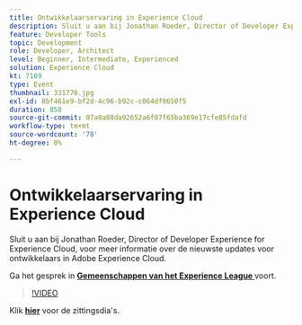 ```yaml
---
title: Ontwikkelaarservaring in Experience Cloud
description: Sluit u aan bij Jonathan Roeder, Director of Developer Experience for Experience Cloud, voor meer informatie over de nieuwste updates voor ontwikkelaars in Adobe Experience Cloud. Deze sessie is afgeleverd als onderdeel van de Adobe Developers Live Content-gebeurtenis.
feature: Developer Tools
topic: Development
role: Developer, Architect
level: Beginner, Intermediate, Experienced
solution: Experience Cloud
kt: 7169
type: Event
thumbnail: 331770.jpg
exl-id: 8bf461e9-bf2d-4c96-b92c-c064df9650f5
duration: 858
source-git-commit: 07a0a88da92652a6f07f65ba369e17cfe85fdafd
workflow-type: tm+mt
source-wordcount: '78'
ht-degree: 0%

---
```


# Ontwikkelaarservaring in Experience Cloud

Sluit u aan bij Jonathan Roeder, Director of Developer Experience for Experience Cloud, voor meer informatie over de nieuwste updates voor ontwikkelaars in Adobe Experience Cloud.

Ga het gesprek in **[Gemeenschappen van het Experience League ](https://adobe.ly/36Yd3v6)** voort.

>[!VIDEO](https://video.tv.adobe.com/v/331770/?quality=12&learn=on&hidetitle=true)

Klik **[hier](/help/adobe-developers-live/assets/developer-experience.pdf)** voor de zittingsdia&#39;s.
